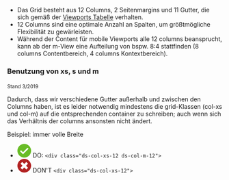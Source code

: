 - Das Grid besteht aus 12 Columns, 2 Seitenmargins und 11 Gutter, die sich gemäß der [Viewports Tabelle](#group-breakpoints-component-viewports) verhalten.  
- 12 Columns sind eine optimale Anzahl an Spalten, um größtmögliche Flexibilität zu gewärleisten. 
- Während der Content für mobile Viewports alle 12 columns beansprucht, kann ab der m-View eine Aufteilung von bspw. 8:4 stattfinden (8 columns Contentbereich, 4 columns Kontextbereich).

### Benutzung von xs, s und m 
<small>Stand 3/2019</small>  

Dadurch, dass wir verschiedene Gutter außerhalb und zwischen den Columns haben, ist es leider notwendig mindestens die grid-Klassen (col-xs und col-m) auf die entsprechenden container zu schreiben; auch wenn sich das Verhältnis der columns ansonsten nicht ändert.

Beispiel: immer volle Breite

- ![do](./app/images/yes.svg) DO: `<div class="ds-col-xs-12 ds-col-m-12">`  
- ![don't](./app/images/no.svg) DON'T `<div class="ds-col-xs-12">`

